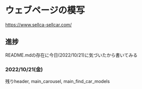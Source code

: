 # ウェブページの模写
https://www.sellca-sellcar.com/

## 進捗
README.mdの存在に今日(2022/10/21)に気づいたから書いてみる

### 2022/10/21(金)
残りheader, main_carousel, main_find_car_models
